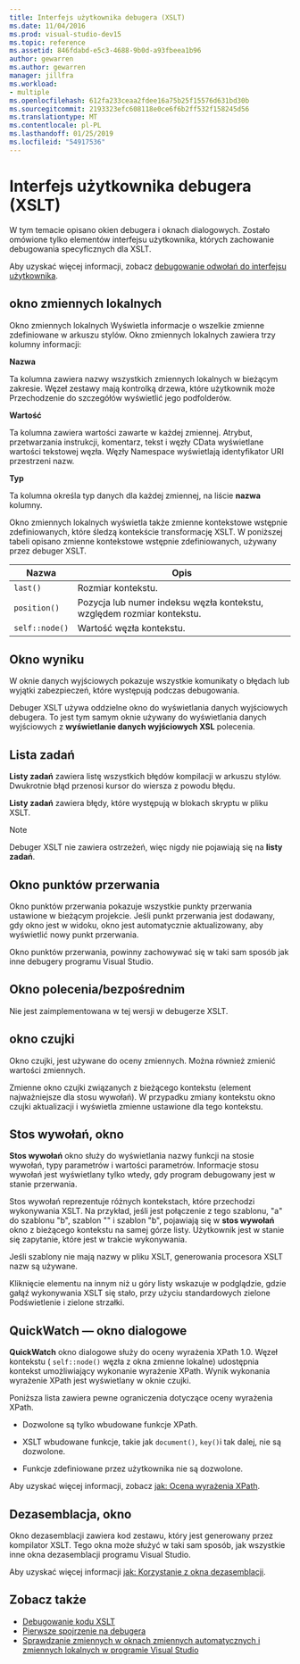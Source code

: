 ```yaml
---
title: Interfejs użytkownika debugera (XSLT)
ms.date: 11/04/2016
ms.prod: visual-studio-dev15
ms.topic: reference
ms.assetid: 846fdabd-e5c3-4688-9b0d-a93fbeea1b96
author: gewarren
ms.author: gewarren
manager: jillfra
ms.workload:
- multiple
ms.openlocfilehash: 612fa233ceaa2fdee16a75b25f15576d631bd30b
ms.sourcegitcommit: 2193323efc608118e0ce6f6b2ff532f158245d56
ms.translationtype: MT
ms.contentlocale: pl-PL
ms.lasthandoff: 01/25/2019
ms.locfileid: "54917536"
---
```

# <a name="debugger-user-interface-xslt"></a>Interfejs użytkownika debugera (XSLT)

W tym temacie opisano okien debugera i oknach dialogowych. Zostało omówione tylko elementów interfejsu użytkownika, których zachowanie debugowania specyficznych dla XSLT.

Aby uzyskać więcej informacji, zobacz [debugowanie odwołań do interfejsu użytkownika](../debugger/debugging-user-interface-reference.md).

## <a name="locals-window"></a>okno zmiennych lokalnych
 Okno zmiennych lokalnych Wyświetla informacje o wszelkie zmienne zdefiniowane w arkuszu stylów. Okno zmiennych lokalnych zawiera trzy kolumny informacji:

 **Nazwa**

 Ta kolumna zawiera nazwy wszystkich zmiennych lokalnych w bieżącym zakresie. Węzeł zestawy mają kontrolką drzewa, które użytkownik może Przechodzenie do szczegółów wyświetlić jego podfolderów.

 **Wartość**

 Ta kolumna zawiera wartości zawarte w każdej zmiennej. Atrybut, przetwarzania instrukcji, komentarz, tekst i węzły CData wyświetlane wartości tekstowej węzła. Węzły Namespace wyświetlają identyfikator URI przestrzeni nazw.

 **Typ**

 Ta kolumna określa typ danych dla każdej zmiennej, na liście **nazwa** kolumny.

 Okno zmiennych lokalnych wyświetla także zmienne kontekstowe wstępnie zdefiniowanych, które śledzą kontekście transformację XSLT. W poniższej tabeli opisano zmienne kontekstowe wstępnie zdefiniowanych, używany przez debuger XSLT.

|Nazwa|Opis|
|-|-----------------|
|`last()`|Rozmiar kontekstu.|
|`position()`|Pozycja lub numer indeksu węzła kontekstu, względem rozmiar kontekstu.|
|`self::node()`|Wartość węzła kontekstu.|

## <a name="output-window"></a>Okno wyniku
 W oknie danych wyjściowych pokazuje wszystkie komunikaty o błędach lub wyjątki zabezpieczeń, które występują podczas debugowania.

 Debuger XSLT używa oddzielne okno do wyświetlania danych wyjściowych debugera. To jest tym samym oknie używany do wyświetlania danych wyjściowych z **wyświetlanie danych wyjściowych XSL** polecenia.

## <a name="task-list"></a>Lista zadań
 **Listy zadań** zawiera listę wszystkich błędów kompilacji w arkuszu stylów. Dwukrotnie błąd przenosi kursor do wiersza z powodu błędu.

 **Listy zadań** zawiera błędy, które występują w blokach skryptu w pliku XSLT.

> [!NOTE]
> Debuger XSLT nie zawiera ostrzeżeń, więc nigdy nie pojawiają się na **listy zadań**.

## <a name="breakpoints-window"></a>Okno punktów przerwania
 Okno punktów przerwania pokazuje wszystkie punkty przerwania ustawione w bieżącym projekcie. Jeśli punkt przerwania jest dodawany, gdy okno jest w widoku, okno jest automatycznie aktualizowany, aby wyświetlić nowy punkt przerwania.

 Okno punktów przerwania, powinny zachowywać się w taki sam sposób jak inne debugery programu Visual Studio.

## <a name="command-windowimmediate-window"></a>Okno polecenia/bezpośrednim
 Nie jest zaimplementowana w tej wersji w debugerze XSLT.

## <a name="watch-window"></a>okno czujki
 Okno czujki, jest używane do oceny zmiennych. Można również zmienić wartości zmiennych.

 Zmienne okno czujki związanych z bieżącego kontekstu (element najważniejsze dla stosu wywołań). W przypadku zmiany kontekstu okno czujki aktualizacji i wyświetla zmienne ustawione dla tego kontekstu.

## <a name="call-stack-window"></a>Stos wywołań, okno
 **Stos wywołań** okno służy do wyświetlania nazwy funkcji na stosie wywołań, typy parametrów i wartości parametrów. Informacje stosu wywołań jest wyświetlany tylko wtedy, gdy program debugowany jest w stanie przerwania.

 Stos wywołań reprezentuje różnych kontekstach, które przechodzi wykonywania XSLT. Na przykład, jeśli jest połączenie z tego szablonu, "a" do szablonu "b", szablon "" i szablon "b", pojawiają się w **stos wywołań** okno z bieżącego kontekstu na samej górze listy. Użytkownik jest w stanie się zapytanie, które jest w trakcie wykonywania.

 Jeśli szablony nie mają nazwy w pliku XSLT, generowania procesora XSLT nazw są używane.

 Kliknięcie elementu na innym niż u góry listy wskazuje w podglądzie, gdzie gałąź wykonywania XSLT się stało, przy użyciu standardowych zielone Podświetlenie i zielone strzałki.

## <a name="quickwatch-dialog-box"></a>QuickWatch — okno dialogowe
 **QuickWatch** okno dialogowe służy do oceny wyrażenia XPath 1.0. Węzeł kontekstu ( `self::node()` węzła z okna zmienne lokalne) udostępnia kontekst umożliwiający wykonanie wyrażenie XPath. Wynik wykonania wyrażenie XPath jest wyświetlany w oknie czujki.

 Poniższa lista zawiera pewne ograniczenia dotyczące oceny wyrażenia XPath.

-   Dozwolone są tylko wbudowane funkcje XPath.

-   XSLT wbudowane funkcje, takie jak `document()`, `key()`i tak dalej, nie są dozwolone.

-   Funkcje zdefiniowane przez użytkownika nie są dozwolone.

Aby uzyskać więcej informacji, zobacz [jak: Ocena wyrażenia XPath](../xml-tools/how-to-evaluate-an-xpath-expression.md).

## <a name="disassembly-window"></a>Dezasemblacja, okno
 Okno dezasemblacji zawiera kod zestawu, który jest generowany przez kompilator XSLT. Tego okna może służyć w taki sam sposób, jak wszystkie inne okna dezasemblacji programu Visual Studio.

 Aby uzyskać więcej informacji [jak: Korzystanie z okna dezasemblacji](../debugger/how-to-use-the-disassembly-window.md).

## <a name="see-also"></a>Zobacz także

- [Debugowanie kodu XSLT](../xml-tools/debugging-xslt.md)
- [Pierwsze spojrzenie na debugera](../debugger/debugger-feature-tour.md)
- [Sprawdzanie zmiennych w oknach zmiennych automatycznych i zmiennych lokalnych w programie Visual Studio](../debugger/autos-and-locals-windows.md)